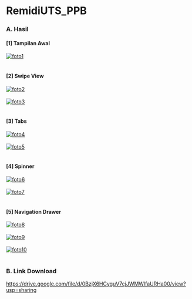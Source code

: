 # RemidiUTS_PPB

### A. Hasil
#### [1] Tampilan Awal
<a href='https://postimg.org/image/k40iyhxhn/' target='_blank'><img src='https://s17.postimg.org/k40iyhxhn/foto1.jpg' border='0' alt="foto1"/></a><br/><br/>
#### [2] Swipe View
<a href='https://postimg.org/image/bzsetrb2j/' target='_blank'><img src='https://s17.postimg.org/bzsetrb2j/foto2.jpg' border='0' alt="foto2"/></a><br/><br/>
<a href='https://postimg.org/image/7f68etrd7/' target='_blank'><img src='https://s17.postimg.org/7f68etrd7/foto3.jpg' border='0' alt="foto3"/></a><br/><br/>
#### [3] Tabs
<a href='https://postimg.org/image/xovwbd2ob/' target='_blank'><img src='https://s17.postimg.org/xovwbd2ob/foto4.jpg' border='0' alt="foto4"/></a><br/><br/>
<a href='https://postimg.org/image/rp857phvv/' target='_blank'><img src='https://s17.postimg.org/rp857phvv/foto5.jpg' border='0' alt="foto5"/></a><br/><br/>
#### [4] Spinner
<a href='https://postimg.org/image/rqi314jpn/' target='_blank'><img src='https://s17.postimg.org/rqi314jpn/foto6.jpg' border='0' alt="foto6"/></a><br/><br/>
<a href='https://postimg.org/image/c6apal9l7/' target='_blank'><img src='https://s17.postimg.org/c6apal9l7/foto7.jpg' border='0' alt="foto7"/></a><br/><br/>
#### [5] Navigation Drawer
<a href='https://postimg.org/image/54croe5zf/' target='_blank'><img src='https://s17.postimg.org/54croe5zf/foto8.jpg' border='0' alt="foto8"/></a><br/><br/>
<a href='https://postimg.org/image/6koa6j8wb/' target='_blank'><img src='https://s17.postimg.org/6koa6j8wb/foto9.jpg' border='0' alt="foto9"/></a><br/><br/>
<a href='https://postimg.org/image/e1xhlqyff/' target='_blank'><img src='https://s17.postimg.org/e1xhlqyff/foto10.jpg' border='0' alt="foto10"/></a><br/><br/>

### B. Link Download
https://drive.google.com/file/d/0BzjX6HCyguV7cjJWMWlfaURHa00/view?usp=sharing
